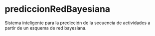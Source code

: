 # prediccionRedBayesiana
Sistema inteligente para la predicción de la secuencia de actividades a partir de un esquema de red bayesiana.
